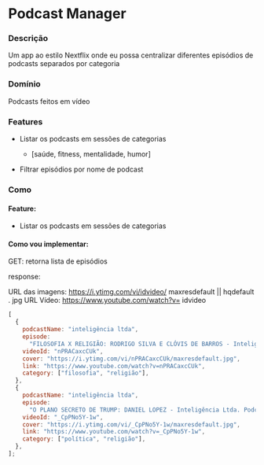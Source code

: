 # Podcast Manager

### Descrição

Um app ao estilo Nextflix onde eu possa centralizar diferentes episódios de podcasts separados por categoria

### Domínio

Podcasts feitos em vídeo

### Features

- Listar os podcasts em sessões de categorias

  - [saúde, fitness, mentalidade, humor]

- Filtrar episódios por nome de podcast

### Como

#### Feature:

- Listar os podcasts em sessões de categorias

#### Como vou implementar:

GET: retorna lista de episódios

response:

URL das imagens: https://i.ytimg.com/vi/idvideo/ maxresdefault || hqdefault . jpg
URL Vídeo: https://www.youtube.com/watch?v= idvideo

```js
[
  {
    podcastName: "inteligência ltda",
    episode:
      "FILOSOFIA X RELIGIÃO: RODRIGO SILVA E CLÓVIS DE BARROS - Inteligência Ltda. Podcast #1616",
    videoId: "nPRACaxcCUk",
    cover: "https://i.ytimg.com/vi/nPRACaxcCUk/maxresdefault.jpg",
    link: "https://www.youtube.com/watch?v=nPRACaxcCUk",
    category: ["filosofia", "religião"],
  },
  {
    podcastName: "inteligência ltda",
    episode:
      "O PLANO SECRETO DE TRUMP: DANIEL LOPEZ - Inteligência Ltda. Podcast #1610",
    videoId: "_CpPNo5Y-1w",
    cover: "https://i.ytimg.com/vi/_CpPNo5Y-1w/maxresdefault.jpg",
    link: "https://www.youtube.com/watch?v=_CpPNo5Y-1w",
    category: ["política", "religião"],
  },
];
```
